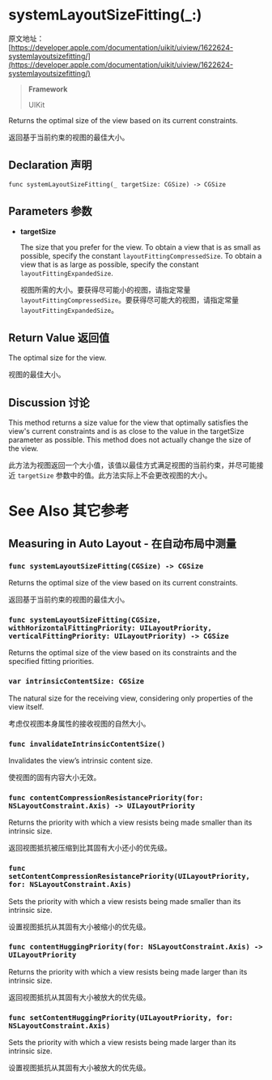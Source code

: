 # systemLayoutSizeFitting(_:)

原文地址：
[https://developer.apple.com/documentation/uikit/uiview/1622624-systemlayoutsizefitting/](https://developer.apple.com/documentation/uikit/uiview/1622624-systemlayoutsizefitting/)

>__Framework__
>
> UIKit

Returns the optimal size of the view based on its current constraints.

返回基于当前约束的视图的最佳大小。

## Declaration 声明

```
func systemLayoutSizeFitting(_ targetSize: CGSize) -> CGSize
```

## Parameters 参数

- **targetSize**

	The size that you prefer for the view. To obtain a view that is as small as possible, specify the constant `layoutFittingCompressedSize`. To obtain a view that is as large as possible, specify the constant `layoutFittingExpandedSize`.
	
	视图所需的大小。要获得尽可能小的视图，请指定常量 `layoutFittingCompressedSize`。要获得尽可能大的视图，请指定常量`layoutFittingExpandedSize`。

## Return Value 返回值

The optimal size for the view.

视图的最佳大小。

## Discussion 讨论

This method returns a size value for the view that optimally satisfies the view's current constraints and is as close to the value in the targetSize parameter as possible. This method does not actually change the size of the view.

此方法为视图返回一个大小值，该值以最佳方式满足视图的当前约束，并尽可能接近 `targetSize` 参数中的值。此方法实际上不会更改视图的大小。

# See Also 其它参考

## Measuring in Auto Layout - 在自动布局中测量

### `func systemLayoutSizeFitting(CGSize) -> CGSize`

Returns the optimal size of the view based on its current constraints.

返回基于当前约束的视图的最佳大小。

### `func systemLayoutSizeFitting(CGSize, withHorizontalFittingPriority: UILayoutPriority, verticalFittingPriority: UILayoutPriority) -> CGSize`

Returns the optimal size of the view based on its constraints and the specified fitting priorities.

### `var intrinsicContentSize: CGSize`

The natural size for the receiving view, considering only properties of the view itself.

考虑仅视图本身属性的接收视图的自然大小。

### `func invalidateIntrinsicContentSize()`

Invalidates the view’s intrinsic content size.

使视图的固有内容大小无效。

### `func contentCompressionResistancePriority(for: NSLayoutConstraint.Axis) -> UILayoutPriority`

Returns the priority with which a view resists being made smaller than its intrinsic size.

返回视图抵抗被压缩到比其固有大小还小的优先级。

### `func setContentCompressionResistancePriority(UILayoutPriority, for: NSLayoutConstraint.Axis)`

Sets the priority with which a view resists being made smaller than its intrinsic size.

设置视图抵抗从其固有大小被缩小的优先级。

### `func contentHuggingPriority(for: NSLayoutConstraint.Axis) -> UILayoutPriority`

Returns the priority with which a view resists being made larger than its intrinsic size.

返回视图抵抗从其固有大小被放大的优先级。

### `func setContentHuggingPriority(UILayoutPriority, for: NSLayoutConstraint.Axis)`

Sets the priority with which a view resists being made larger than its intrinsic size.

设置视图抵抗从其固有大小被放大的优先级。

